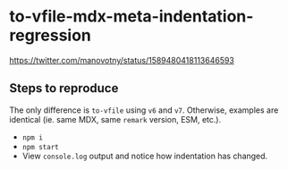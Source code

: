 # to-vfile-mdx-meta-indentation-regression

https://twitter.com/manovotny/status/1589480418113646593

## Steps to reproduce

The only difference is `to-vfile` using `v6` and `v7`. Otherwise, examples are identical (ie. same MDX, same `remark` version, ESM, etc.).

- `npm i`
- `npm start`
- View `console.log` output and notice how indentation has changed.
